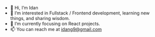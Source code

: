 - 👋 Hi, I’m Idan
- 👀 I’m interested in Fullstack / Frontend development, learning new things, and sharing wisdom.
- 🌱 I’m currently focusing on React projects.
- 📫 You can reach me at idang9@gmail.com
